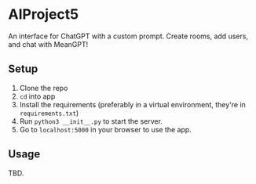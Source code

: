 # AIProject5
An interface for ChatGPT with a custom prompt. Create rooms, add users, and chat with MeanGPT!

## Setup
1. Clone the repo
2. `cd` into app
3. Install the requirements (preferably in a virtual environment, they're in `requirements.txt`)
4. Run `python3 __init__.py` to start the server.
5. Go to `localhost:5000` in your browser to use the app.

## Usage
TBD.